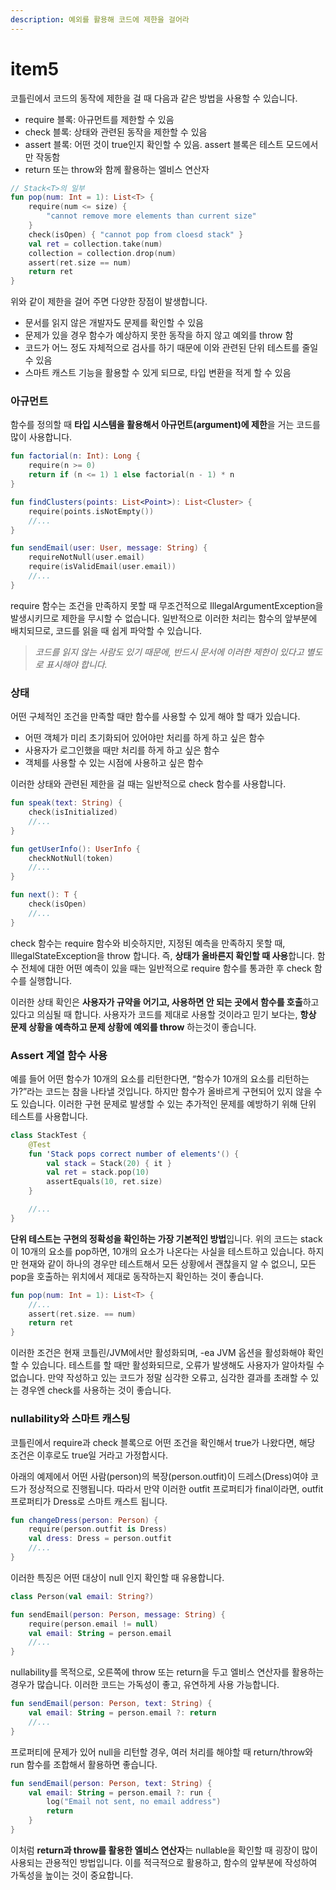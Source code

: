 ```yaml
---
description: 예외를 활용해 코드에 제한을 걸어라
---
```


# item5

코틀린에서 코드의 동작에 제한을 걸 때 다음과 같은 방법을 사용할 수 있습니다.

* require 블록: 아규먼트를 제한할 수 있음
* check 블록: 상태와 관련된 동작을 제한할 수 있음
* assert 블록: 어떤 것이 true인지 확인할 수 있음. assert 블록은 테스트 모드에서만 작동함
* return 또는 throw와 함께 활용하는 엘비스 연산자

```kotlin
// Stack<T>의 일부
fun pop(num: Int = 1): List<T> {
	require(num <= size) {
		"cannot remove more elements than current size"
	}
	check(isOpen) { "cannot pop from cloesd stack" }
	val ret = collection.take(num)
	collection = collection.drop(num)
	assert(ret.size == num)
	return ret
}
```

위와 같이 제한을 걸어 주면 다양한 장점이 발생합니다.

* 문서를 읽지 않은 개발자도 문제를 확인할 수 있음
* 문제가 있을 경우 함수가 예상하지 못한 동작을 하지 않고 예외를 throw 함
* 코드가 어느 정도 자체적으로 검사를 하기 때문에 이와 관련된 단위 테스트를 줄일 수 있음
* 스마트 캐스트 기능을 활용할 수 있게 되므로, 타입 변환을 적게 할 수 있음

### 아규먼트

함수를 정의할 때 **타입 시스템을 활용해서 아규먼트(argument)에 제한**을 거는 코드를 많이 사용합니다.

```kotlin
fun factorial(n: Int): Long {
	require(n >= 0)
	return if (n <= 1) 1 else factorial(n - 1) * n
}

fun findClusters(points: List<Point>): List<Cluster> {
	require(points.isNotEmpty())
	//...
}

fun sendEmail(user: User, message: String) {
	requireNotNull(user.email)
	require(isValidEmail(user.email))
	//...
}
```

require 함수는 조건을 만족하지 못할 때 무조건적으로 IllegalArgumentException을 발생시키므로 제한을 무시할 수 없습니다. 일반적으로 이러한 처리는 함수의 앞부분에 배치되므로, 코드를 읽을 때 쉽게 파악할 수 있습니다.

> _코드를 읽지 않는 사람도 있기 때문에, 반드시 문서에 이러한 제한이 있다고 별도로 표시해야 합니다._

### 상태

어떤 구체적인 조건을 만족할 때만 함수를 사용할 수 있게 해야 할 때가 있습니다.

* 어떤 객체가 미리 초기화되어 있어야만 처리를 하게 하고 싶은 함수
* 사용자가 로그인했을 때만 처리를 하게 하고 싶은 함수
* 객체를 사용할 수 있는 시점에 사용하고 싶은 함수

이러한 상태와 관련된 제한을 걸 때는 일반적으로 check 함수를 사용합니다.

```kotlin
fun speak(text: String) {
	check(isInitialized)
	//...
}

fun getUserInfo(): UserInfo {
	checkNotNull(token)
	//...
}

fun next(): T {
	check(isOpen)
	//...
}
```

check 함수는 require 함수와 비슷하지만, 지정된 예측을 만족하지 못할 때, IllegalStateException을 throw 합니다. 즉, **상태가 올바른지 확인할 때 사용**합니다. 함수 전체에 대한 어떤 예측이 있을 때는 일반적으로 require 함수를 통과한 후 check 함수를 실행합니다.

이러한 상태 확인은 **사용자가 규약을 어기고, 사용하면 안 되는 곳에서 함수를 호출**하고 있다고 의심될 때 합니다. 사용자가 코드를 제대로 사용할 것이라고 믿기 보다는, **항상 문제 상황을 예측하고 문제 상황에 예외를 throw** 하는것이 좋습니다.

### Assert 계열 함수 사용

예를 들어 어떤 함수가 10개의 요소를 리턴한다면, “함수가 10개의 요소를 리턴하는가?”라는 코드는 참을 나타낼 것입니다. 하지만 함수가 올바르게 구현되어 있지 않을 수도 있습니다. 이러한 구현 문제로 발생할 수 있는 추가적인 문제를 예방하기 위해 단위 테스트를 사용합니다.

```kotlin
class StackTest {
	@Test
	fun 'Stack pops correct number of elements'() {
		val stack = Stack(20) { it }
		val ret = stack.pop(10)
		assertEquals(10, ret.size)
	}

	//...
}
```

**단위 테스트는 구현의 정확성을 확인하는 가장 기본적인 방법**입니다. 위의 코드는 stack이 10개의 요소를 pop하면, 10개의 요소가 나온다는 사실을 테스트하고 있습니다. 하지만 현재와 같이 하나의 경우만 테스트해서 모든 상황에서 괜찮을지 알 수 없으니, 모든 pop을 호출하는 위치에서 제대로 동작하는지 확인하는 것이 좋습니다.

```kotlin
fun pop(num: Int = 1): List<T> {
	//...
	assert(ret.size. == num)
	return ret
}
```

이러한 조건은 현재 코틀린/JVM에서만 활성화되며, -ea JVM 옵션을 활성화해야 확인할 수 있습니다. 테스트를 할 때만 활성화되므로, 오류가 발생해도 사용자가 알아차릴 수 없습니다. 만약 작성하고 있는 코드가 정말 심각한 오류고, 심각한 결과를 초래할 수 있는 경우엔 check를 사용하는 것이 좋습니다.

### nullability와 스마트 캐스팅

코틀린에서 require과 check 블록으로 어떤 조건을 확인해서 true가 나왔다면, 해당 조건은 이후로도 true일 거라고 가정합시다.

아래의 예제에서 어떤 사람(person)의 복장(person.outfit)이 드레스(Dress)여야 코드가 정상적으로 진행됩니다. 따라서 만약 이러한 outfit 프로퍼티가 final이라면, outfit 프로퍼티가 Dress로 스마트 캐스트 됩니다.

```kotlin
fun changeDress(person: Person) {
	require(person.outfit is Dress)
	val dress: Dress = person.outfit
	//...
}
```

이러한 특징은 어떤 대상이 null 인지 확인할 때 유용합니다.

```kotlin
class Person(val email: String?)

fun sendEmail(person: Person, message: String) {
	require(person.email != null)
	val email: String = person.email
	//...
}
```

nullability를 목적으로, 오른쪽에 throw 또는 return을 두고 엘비스 연산자를 활용하는 경우가 많습니다. 이러한 코드는 가독성이 좋고, 유연하게 사용 가능합니다.

```kotlin
fun sendEmail(person: Person, text: String) {
	val email: String = person.email ?: return
	//...
}
```

프로퍼티에 문제가 있어 null을 리턴할 경우, 여러 처리를 해야할 때 return/throw와 run 함수를 조합해서 활용하면 좋습니다.

```kotlin
fun sendEmail(person: Person, text: String) {
	val email: String = person.email ?: run {
		log("Email not sent, no email address")
		return 
	}
}
```

이처럼 **return과 throw를 활용한 엘비스 연산자**는 nullable을 확인할 때 굉장이 많이 사용되는 관용적인 방법입니다. 이를 적극적으로 활용하고, 함수의 앞부분에 작성하여 가독성을 높이는 것이 중요합니다.
